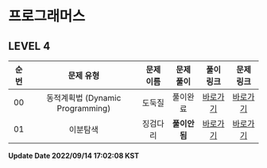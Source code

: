 # 프로그래머스
## LEVEL 4

| 순번 | 문제 유형 | 문제 이름 | 문제 풀이 | 풀이 링크 | 문제 링크 |
| :--: |:--: |:--: |:--: |:--: |:--: |
|00|동적계획법 (Dynamic Programming)|도둑질|풀이완료|[바로가기](https://github.com/westreed/ProgrammersAlgorithm/blob/main/Programmers/lv4/%EB%8F%84%EB%91%91%EC%A7%88.py)|[바로가기](https://programmers.co.kr/learn/courses/30/lessons/42897)|
|01|이분탐색|징검다리 |**풀이안됨**|[바로가기](https://github.com/westreed/ProgrammersAlgorithm/blob/main/Programmers/lv4/%EC%A7%95%EA%B2%80%EB%8B%A4%EB%A6%AC%20X.py)|[바로가기](https://programmers.co.kr/learn/courses/30/lessons/43236)|


**Update Date 2022/09/14 17:02:08 KST**

